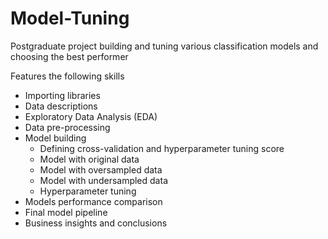 # Model-Tuning
Postgraduate project building and tuning various classification models and choosing the best performer

Features the following skills 

- Importing libraries
- Data descriptions
- Exploratory Data Analysis (EDA)
- Data pre-processing
- Model building
    - Defining cross-validation and hyperparameter tuning score
    - Model with original data
    - Model with oversampled data
    - Model with undersampled data
    - Hyperparameter tuning
- Models performance comparison
- Final model pipeline
- Business insights and conclusions 
